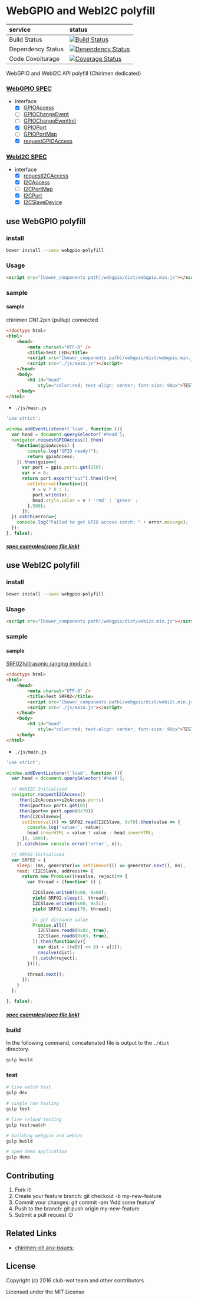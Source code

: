 # WebGPIO and WebI2C polyfill

|service|status|
|:--|:--|
| Build Status |[![Build Status](https://travis-ci.org/club-wot/WebGPIO.svg)](https://travis-ci.org/club-wot/WebGPIO) |
| Dependency Status |[![Dependency Status](https://gemnasium.com/badges/github.com/chirimen-oh/WebGPIO.svg)](https://gemnasium.com/github.com/chirimen-oh/WebGPIO)|
| Code Covoiturage|[![Coverage Status](https://coveralls.io/repos/github/chirimen-oh/WebGPIO/badge.svg?branch=draft-20160125)](https://coveralls.io/github/chirimen-oh/WebGPIO?branch=draft-20160125)|

WebGPIO and WebI2C API polyfill (Chirimen dedicated)

### [WebGPIO SPEC](https://rawgit.com/browserobo/WebGPIO/master/index.html#example-getting-access)

+ interface
  + [x] [GPIOAccess](https://rawgit.com/browserobo/WebGPIO/master/index.html#GPIOAccess-interface)
  + [ ] [GPIOChangeEvent](https://rawgit.com/browserobo/WebGPIO/master/index.html#GPIOChangeEventInit-interface)
  + [ ] [GPIOChangeEventInit](https://rawgit.com/browserobo/WebGPIO/master/index.html#GPIOChangeEvent-interface)
  + [x] [GPIOPort](https://rawgit.com/browserobo/WebGPIO/master/index.html#GPIOPort-interface)
  + [ ] [GPIOPortMap](https://rawgit.com/browserobo/WebGPIO/master/index.html#GPIOPortMap-interface)
  + [x] [requestGPIOAccess](https://rawgit.com/browserobo/WebGPIO/master/index.html#navigator-gpio)

### [WebI2C SPEC](https://rawgit.com/browserobo/WebI2C/master/index.html)

+ interface
  + [x] [requestI2CAccess](https://rawgit.com/browserobo/WebI2C/master/index.html#navigator-I2C)
  + [x] [I2CAccess](https://rawgit.com/browserobo/WebI2C/master/index.html#I2CAccess-interface)
  + [ ] [I2CPortMap](https://rawgit.com/browserobo/WebI2C/master/index.html#I2CPortMap-interface)
  + [x] [I2CPort](https://rawgit.com/browserobo/WebI2C/master/index.html#I2CPort-interface)
  + [x] [I2CSlaveDevice](https://rawgit.com/browserobo/WebI2C/master/index.html#I2CSlaveDevice-interface)

## use WebGPIO polyfill

### install

```sh
bower install --save webgpio-polyfill
```

### Usage

```html
<script src="[bower_components path]/webgpio/dist/webgpio.min.js"></script>
```

### sample

#### sample

chirimen CN1.2pin (pullup) connected

```html
<!doctype html>
<html>
    <head>
        <meta charset="UTF-8" />
        <title>Test LED</title>
        <script src="[bower_components path]/webgpio/dist/webgpio.min.js"></script>
        <script src="./js/main.js"></script>
    </head>
    <body>
        <h3 id="head"
            style="color:red; text-align: center; font-size: 90px">TEST</h3>
    </body>
</html>
```

 + `./js/main.js`

```javascript
'use strict';

window.addEventListener('load', function (){
  var head = document.querySelector('#head');
  navigator.requestGPIOAccess().then(
    function(gpioAccess) {
        console.log("GPIO ready!");
        return gpioAccess;
    }).then(gpio=>{
      var port = gpio.ports.get(256);
      var v = 0;
      return port.export("out").then(()=>{
        setInterval(function(){
          v = v ? 0 : 1;
          port.write(v);
          head.style.color = v ? 'red' : 'green' ;
        },500);
      });
  }).catch(error=>{
    console.log("Failed to get GPIO access catch: " + error.message);
  });
}, false);
```


##### [spec examples(spec file link)](https://rawgit.com/browserobo/WebGPIO/master/index.html#example)

## use WebI2C polyfill

### install

```sh
bower install --save webgpio-polyfill
```

### Usage

```html
<script src="[bower_components path]/webgpio/dist/webi2c.min.js"></script>
```

### sample

#### sample

[SRF02(ultrasonic ranging module )](http://www.robot-electronics.co.uk/htm/srf02techI2C.htm)

```html
<!doctype html>
<html>
    <head>
        <meta charset="UTF-8" />
        <title>Test SRF02</title>
        <script src="[bower_components path]/webgpio/dist/webi2c.min.js"></script>
        <script src="./js/main.js"></script>
    </head>
    <body>
        <h3 id="head"
            style="color:red; text-align: center; font-size: 90px">TEST</h3>
    </body>
</html>
```

 + `./js/main.js`

```javascript
'use strict';

window.addEventListener('load', function (){
  var head = document.querySelector('#head');

  // WebI2C Initialized
  navigator.requestI2CAccess()
    .then(i2cAccess=>i2cAccess.ports)
    .then(ports=> ports.get(0))
    .then(port=> port.open(0x70))
    .then(I2CSlave=>{
      setInterval(() => SRF02.read(I2CSlave, 0x70).then(value => {
        console.log('value:', value);
        head.innerHTML = value ? value : head.innerHTML;
      }), 1000);
    }).catch(e=> console.error('error', e));

  // SRF02 Initialized
  var SRF02 = {
    sleep: (ms, generator)=> setTimeout(() => generator.next(), ms),
    read: (I2CSlave, address)=> {
      return new Promise((resolve, reject)=> {
        var thread = (function* () {

          I2CSlave.write8(0x00, 0x00);
          yield SRF02.sleep(1, thread);
          I2CSlave.write8(0x00, 0x51);
          yield SRF02.sleep(70, thread);

          // get distance value
          Promise.all([
            I2CSlave.read8(0x02, true),
            I2CSlave.read8(0x03, true),
          ]).then(function(v){
            var dist = ((v[0] << 8) + v[1]);
            resolve(dist);
          }).catch(reject);
        })();

        thread.next();
      });
    }
  };

}, false);
```

##### [spec examples(spec file link)](https://rawgit.com/browserobo/WebI2C/master/index.html#example)

### build

In the following command, concatenated file is output to the `./dist` directory.

```sh
gulp build
```

### test

```sh
# live watch test
gulp dev

# single run testing
gulp test

# live reload testing
gulp test:watch

# building webgpio and webi2c
gulp build

# open demo application
gulp demo

```


## Contributing

 1. Fork it!
 2. Create your feature branch: git checkout -b my-new-feature
 3. Commit your changes: git commit -am 'Add some feature'
 4. Push to the branch: git push origin my-new-feature
 5. Submit a pull request :D

## Related Links

 + [chirimen-oh any-issues](https://github.com/chirimen-oh/any-issues);

## License

 Copyright (c) 2016 club-wot team and other contributors

 Licensed under the MIT License
